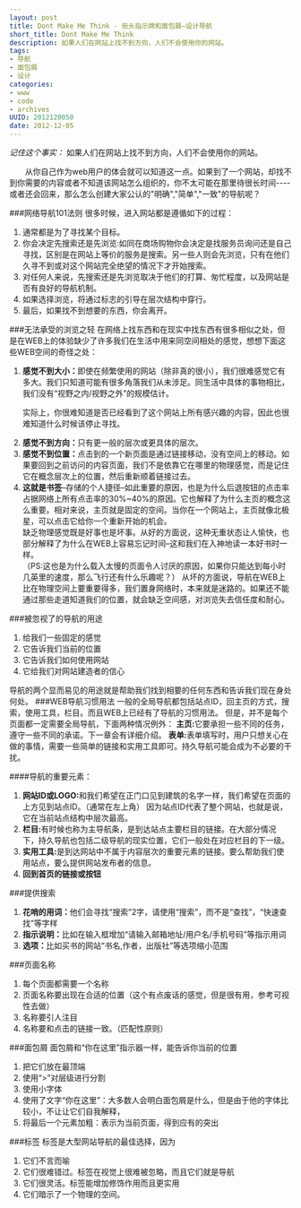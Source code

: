 ```yaml
--- 
layout: post
title: Dont Make Me Think - 街头指示牌和面包屑–设计导航
short_title: Dont Make Me Think 
description: 如果人们在网站上找不到方向，人们不会使用你的网站。
tags: 
- 导航
- 面包屑
- 设计
categories:
- www
- code
- archives
UUID: 2012120050
date: 2012-12-05
---
```


*记住这个事实：*
如果人们在网站上找不到方向，人们不会使用你的网站。

　　从你自己作为web用户的体会就可以知道这一点。如果到了一个网站，却找不到你需要的内容或者不知道该网站怎么组织的，你不太可能在那里待很长时间----或者还会回来，那么怎么创建大家公认的"明确","简单","一致"的导航呢？

###网络导航101法则
很多时候，进入网站都是遵循如下的过程：
<ol>
<li>通常都是为了寻找某个目标。</li>
<li>你会决定先搜索还是先浏览:如同在商场购物你会决定是找服务员询问还是自己寻找，区别是在网站上等价的服务是搜索。另一些人则会先浏览，只有在他们久寻不到或对这个网站完全绝望的情况下才开始搜索。</li>
<li>对任何人来说，先搜索还是先浏览取决于他们的打算、匆忙程度，以及网站是否有良好的导航机制。</li>
<li>如果选择浏览，将通过标志的引导在层次结构中穿行。</li>
<li>最后，如果找不到想要的东西，你会离开。</li>
</ol>
###无法承受的浏览之轻
在网络上找东西和在现实中找东西有很多相似之处，但是在WEB上的体验缺少了许多我们在生活中用来同空间相处的感觉，想想下面这些WEB空间的奇怪之处：
<ol>
<li><strong>感觉不到大小：</strong>即使在频繁使用的网站（除非真的很小），我们很难感觉它有多大。我们只知道可能有很多角落我们从未涉足。同生活中具体的事物相比，我们没有“视野之内/视野之外”的规模估计。

实际上，你很难知道是否已经看到了这个网站上所有感兴趣的内容，因此也很难知道什么时候该停止寻找。</li>
<li><strong>感觉不到方向：</strong>只有更一般的层次或更具体的层次。</li>
<li><strong>感觉不到位置：</strong>点击到的一个新页面是通过链接移动，没有空间上的移动。如果要回到之前访问的内容页面，我们不是依靠它在哪里的物理感觉，而是记住它在概念层次上的位置，然后重新顺着链接过去。</li>
<li><strong>这就是书签</strong>–存储的个人捷径–如此重要的原因，也是为什么后退按钮的点击率占据网络上所有点击率的30%~40%的原因。它也解释了为什么主页的概念这么重要。相对来说，主页就是固定的空间。当你在一个网站上，主页就像北极星，可以点击它给你一个重新开始的机会。
</li>
缺乏物理感觉既是好事也是坏事。从好的方面说，这种无重状态让人愉快，也部分解释了为什么在WEB上容易忘记时间–这和我们在入神地读一本好书时一样。<br>
（PS:这也是为什么载入太慢的页面令人讨厌的原因，如果你只能达到每小时几英里的速度，那么飞行还有什么乐趣呢？）
从坏的方面说，导航在WEB上比在物理空间上要重要得多，我们置身网络时，本来就是迷路的。如果还不能通过那些走道知道我们的位置，就会缺乏空间感，对浏览失去信任度和耐心。


</ol>
###被忽视了的导航的用途
<ol>
<li>给我们一些固定的感觉</li>
<li>它告诉我们当前的位置</li>
<li>它告诉我们如何使用网站</li>
<li>它给我们对网站建造者的信心</li>
</ol>

导航的两个显而易见的用途就是帮助我们找到相要的任何东西和告诉我们现在身处何处。
###WEB导航习惯用法
一般的全局导航都包括站点ID，回主页的方式，搜索，使用工具，栏目。而且WEB上已经有了导航的习惯用法。
但是，并不是每个页面都一定需要全局导航，下面两种情况例外：
<strong>主页:</strong>它要承担一些不同的任务，遵守一些不同的承诺。下一章会有详细介绍。
<strong>表单:</strong>表单填写时，用户只想关心在做的事情，需要一些简单的链接和实用工具即可。持久导航可能会成为不必要的干扰。

####导航的重要元素：
<ol>
<li><strong>网站ID或LOGO:</strong>和我们希望在正门口见到建筑的名字一样，我们希望在页面的上方见到站点ID。（通常在左上角）
因为站点ID代表了整个网站，也就是说，它在当前站点结构中层次最高。</li>
<li><strong>栏目:</strong>有时候也称为主导航条，是到达站点主要栏目的链接。在大部分情况下，持久导航也包括二级导航的现实位置，它们一般处在对应栏目的下一级。</li>
<li><strong>实用工具:</strong>是到达网站中不属于内容层次的重要元素的链接。要么帮助我们使用站点，要么提供网站发布者的信息。</li>
<li><strong>回到首页的链接或按钮</strong></li>
</ol>

###提供搜索
<ol>
<li><strong>花哨的用词：</strong>他们会寻找“搜索”2字，请使用“搜索”，而不是“查找”，“快速查找”等字样</li>
<li><strong>指示说明：</strong>比如在输入框增加“请输入邮箱地址/用户名/手机号码”等指示用词</li>
<li><strong>选项：</strong>比如买书的网站“书名,作者，出版社”等选项缩小范围</li>
 </ol>

###页面名称
<ol>
<li>每个页面都需要一个名称</li>
<li>页面名称要出现在合适的位置（这个有点废话的感觉，但是很有用，参考可视性去做）</li>
<li>名称要引人注目</li>
<li>名称要和点击的链接一致。（匹配性原则）</li>
</ol>

###面包屑
面包屑和“你在这里”指示器一样，能告诉你当前的位置
<ol>
<li>把它们放在最顶端</li>
<li>使用“>”对层级进行分割</li>
<li>使用小字体</li>
<li>使用了文字“你在这里”：大多数人会明白面包屑是什么，但是由于他的字体比较小，不让让它们自我解释，</li>
<li>将最后一个元素加粗：表示为当前页面，得到应有的突出</li>
</ol> 

 
###标签
标签是大型网站导航的最佳选择，因为
<ol>
<li>它们不言而喻</li>
<li>它们很难错过。标签在视觉上很难被忽略，而且它们就是导航</li>
<li>它们很灵活。标签能增加修饰作用而且更实用</li>
<li>它们暗示了一个物理的空间。</li>
</ol>

